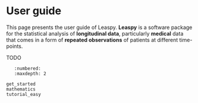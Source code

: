 # User guide

This page presents the user guide of Leaspy. 
**Leaspy** is a software package for the statistical analysis of **longitudinal data**, particularly **medical** data that comes in a form of **repeated observations** of patients at different time-points.


TODO

```{toctree}
   :numbered:
   :maxdepth: 2

get_started 
mathematics
tutorial_easy
```
